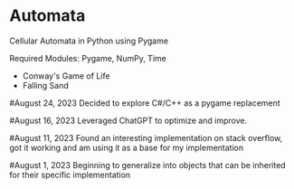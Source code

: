 # Automata

Cellular Automata in Python using Pygame

Required Modules: Pygame, NumPy, Time

- Conway's Game of Life
- Falling Sand

#August 24, 2023
Decided to explore C#/C++ as a pygame replacement

#August 16, 2023
Leveraged ChatGPT to optimize and improve.

#August 11, 2023
Found an interesting implementation on stack overflow, got it working and am using it as a base for my implementation

#August 1, 2023
Beginning to generalize into objects that can be inherited for their specific implementation
